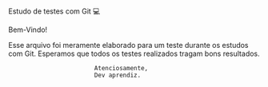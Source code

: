 Estudo de testes com Git 💻️

Bem-Vindo!

Esse arquivo foi meramente elaborado para um teste durante os estudos
com Git. Esperamos que todos os testes realizados tragam bons 
resultados.

							Atenciosamente,
							Dev aprendiz.
